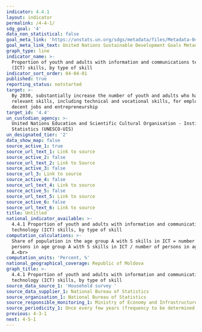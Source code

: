 ```yaml
---
indicator: 4.4.1
layout: indicator
permalink: /4-4-1/
sdg_goal: '4'
data_non_statistical: false
goal_meta_link: 'https://unstats.un.org/sdgs/metadata/files/Metadata-04-04-01.pdf'
goal_meta_link_text: United Nations Sustainable Development Goals Metadata (PDF 214 KB)
graph_type: line
indicator_name: >-
  Proportion of youth and adults with information and communications technology
  (ICT) skills, by type of skill
indicator_sort_order: 04-04-01
published: true
reporting_status: notstarted
target: >-
  By 2030, substantially increase the number of youth and adults who have
  relevant skills, including technical and vocational skills, for employment,
  decent jobs and entrepreneurship
target_id: '4.4'
un_custodian_agency: >-
  United Nations Education and Scientific Cultural Organisation - Institute of
  Statistics (UNESCO-UIS)
un_designated_tier: '2'
data_show_map: false
source_active_1: true
source_url_text_1: Link to source
source_active_2: false
source_url_text_2: Link to Source
source_active_3: false
source_url_3: Link to source
source_active_4: false
source_url_text_4: Link to source
source_active_5: false
source_url_text_5: Link to source
source_active_6: false
source_url_text_6: Link to source
title: Untitled
national_indicator_available: >-
  4.4.1 Proportion of youth and adults with information and communications
  technology (ICT) skills, by type of skill
computation_calculations: >-
  Share of population in the age group A with S skills in ICT = number of
  persons in age group A with S skills in ICT / number of persons in age group
  A.<br>
computation_units: 'Percent, %'
national_geographical_coverage: Republic of Moldova
graph_title: >-
  4.4.1 Proportion of youth and adults with information and communications
  technology (ICT) skills, by type of skill 
source_data_source_1: 'Household survey '
source_data_supplier_1: National Bureau of Statistics
source_organisation_1: National Bureau of Statistics
source_responsible_monitoring_1: Ministry of Economy and Infrastructure
source_periodicity_1: Once every few years (frequency to be determined later)
previous: 4-3-1
next: 4-5-1
---
```

